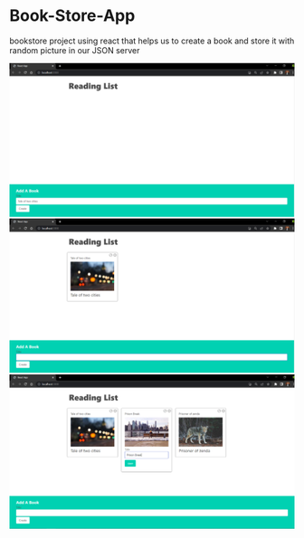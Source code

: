 # Book-Store-App
bookstore project using react that helps us to create a book and store it with random picture in our JSON server

![](screenshots/1.png)
![](screenshots/2.png)
![](screenshots/3.png)
